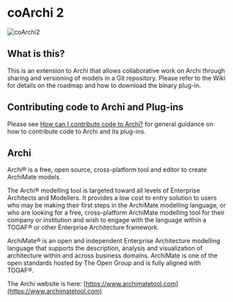 # coArchi 2

﻿<img alt="coArchi2" src="https://github.com/user-attachments/assets/345b19fc-fb18-4ff2-936d-7e89f3ce8e65" />

## What is this?
This is an extension to Archi that allows collaborative work on Archi through sharing and versioning of models in a Git repository. Please refer to the Wiki for details on the roadmap and how to download the binary plug-in.

## Contributing code to Archi and Plug-ins

Please see [How can I contribute code to Archi?](https://github.com/Phillipus/archi/wiki/How-can-I-contribute-code-to-Archi%3F) for general guidance on how to contribute code to Archi and its plug-ins.

## Archi
Archi® is a free, open source, cross-platform tool and editor to create ArchiMate models.

The Archi® modelling tool is targeted toward all levels of Enterprise Architects and Modellers. It provides a low cost to entry solution to users who may be making their first steps in the ArchiMate modelling language, or who are looking for a free, cross-platform ArchiMate modelling tool for their company or institution and wish to engage with the language within a TOGAF® or other Enterprise Architecture framework.

ArchiMate® is an open and independent Enterprise Architecture modelling language that supports the description, analysis and visualization of architecture within and across business domains. ArchiMate is one of the open standards hosted by The Open Group and is fully aligned with TOGAF®.

The Archi website is here: [https://www.archimatetool.com](https://www.archimatetool.com)
